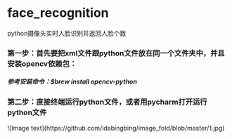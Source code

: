# face_recognition
python摄像头实时人脸识别并返回人脸个数<br/>
<h3>第一步：首先要把xml文件跟python文件放在同一个文件夹中，并且安装opencv依赖包：<br/></h3>
<h5>参考安装命令：$brew install opencv-python</h5>
<h3>第二步：直接终端运行python文件，或者用pycharm打开运行python文件<br/></h3>
![Image text](https://github.com/idabingbing/image_fold/blob/master/1.jpg)
